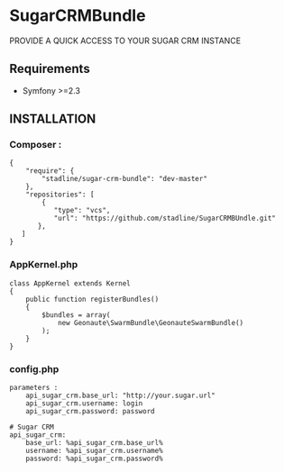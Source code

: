 # SugarCRMBundle

PROVIDE A QUICK ACCESS TO YOUR SUGAR CRM INSTANCE

## Requirements

* Symfony >=2.3

## INSTALLATION
### Composer :

    {
        "require": {
            "stadline/sugar-crm-bundle": "dev-master"
        },
        "repositories": [
            {
               "type": "vcs",
               "url": "https://github.com/stadline/SugarCRMBUndle.git"
           },
       ]
    }

### AppKernel.php

    class AppKernel extends Kernel
    {
        public function registerBundles()
        {
            $bundles = array(
                new Geonaute\SwarmBundle\GeonauteSwarmBundle()
            );
        }
    }

### config.php

    parameters :
        api_sugar_crm.base_url: "http://your.sugar.url"
        api_sugar_crm.username: login
        api_sugar_crm.password: password

    # Sugar CRM
    api_sugar_crm:
        base_url: %api_sugar_crm.base_url%
        username: %api_sugar_crm.username%
        password: %api_sugar_crm.password%
